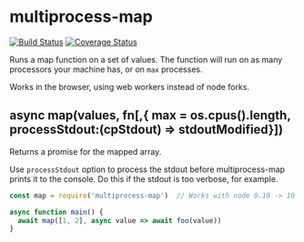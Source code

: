 # multiprocess-map

[![Build Status](https://travis-ci.org/fabiosantoscode/multiprocess-map.svg?branch=master)](https://travis-ci.org/fabiosantoscode/multiprocess-map) [![Coverage Status](https://coveralls.io/repos/github/fabiosantoscode/multiprocess-map/badge.svg?branch=master)](https://coveralls.io/github/fabiosantoscode/multiprocess-map?branch=master)

Runs a map function on a set of values. The function will run on as many processors your machine has, or on `max` processes.

Works in the browser, using web workers instead of node forks.

## async map(values, fn[,{ max = os.cpus().length, processStdout:(cpStdout) => stdoutModified}])

Returns a promise for the mapped array.

Use `processStdout` option to process the stdout before multiprocess-map prints it to the console. Do this if the stdout is too verbose, for example.

```javascript
const map = require('multiprocess-map')  // Works with node 0.10 -> 10

async function main() {
  await map([1, 2], async value => await foo(value))
}
```

